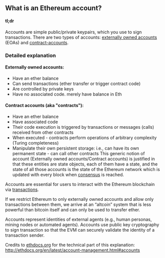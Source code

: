## What is an Ethereum account?
  
  
#### tl;dr
  
  
Accounts are simple public/private keypairs, which you use to sign transactions.
There are two types of accounts: [externally owned accounts](#Externally-owned-accounts ) (EOAs) and [contract-accounts](#contract-accounts ). 
  
### Detailed explanation
  
  
#### Externally owned accounts: <a id="Externally-owned-accounts"></a>
  
- Have an ether balance
- Can send transactions (ether transfer or trigger contract code)
- Are controlled by private keys
- Have no associated code. merely have balance in Eth
#### Contract accounts (aka "contracts"): <a id="contract-accounts"></a>
  
- Have an ether balance
- Have associated code
- Their code execution is triggered by transactions or messages (calls) received from other contracts
- When executed - contracts perform operations of arbitrary complexity (Turing completeness)
- Manipulate their own persistent storage: i.e., can have its own permanent state - can call other contracts
This generic notion of account (Externally owned accounts/Contract accounts) is justified in that these entities are state objects, each of them have a state, and the state of all those accounts is the state of the Ethereum network which is updated with every block when [consensus](blockchain-consensus.md ) is reached.
  
Accounts are essential for users to interact with the Ethereum blockchain via [transactions](transaction.md ).
  
If we restrict Ethereum to only externally owned accounts and allow only transactions between them, we arrive at an “altcoin” system that is less powerful than bitcoin itself and can only be used to transfer ether.
  
Accounts represent identities of external agents (e.g., human personas, mining nodes or automated agents). Accounts use public key cryptography to sign transaction so that the EVM can securely validate the identity of a transaction sender.
  
Credits  to [ethdocs.org](http://ethdocs.org ) for the technical part of this explanation: http://ethdocs.org/en/latest/account-management.html#accounts
  